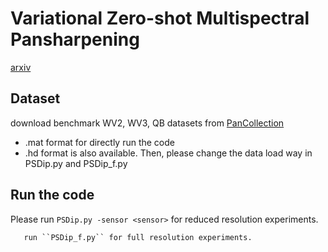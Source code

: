 # Variational Zero-shot Multispectral Pansharpening

[arxiv]()

## Dataset
download benchmark WV2, WV3, QB datasets from [PanCollection](https://liangjiandeng.github.io/PanCollection.html)

* .mat format for directly run the code
* .hd format is also available. Then, please change the data load way in PSDip.py and PSDip_f.py

## Run the code
Please run ``PSDip.py -sensor <sensor>`` for reduced resolution experiments.

       run ``PSDip_f.py`` for full resolution experiments.

